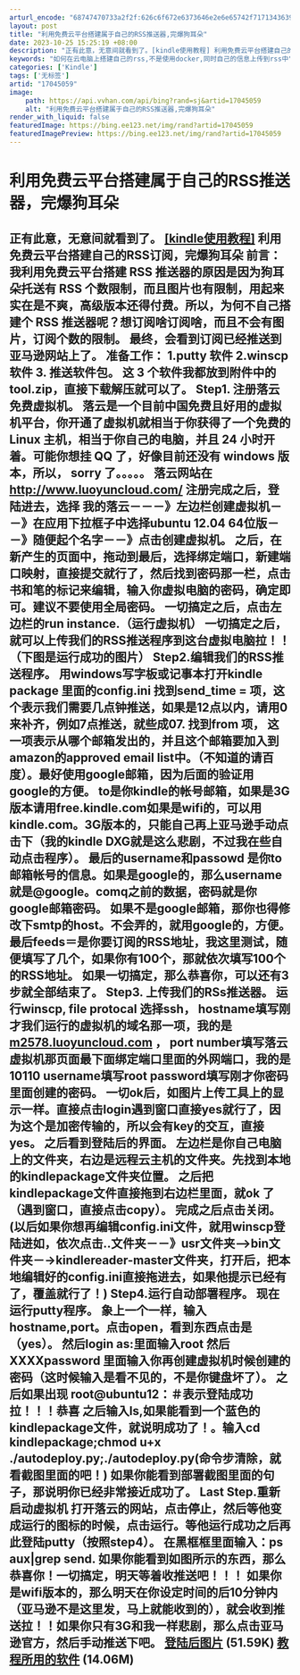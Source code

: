 ```yaml
---
arturl_encode: "68747470733a2f2f:626c6f672e6373646e2e6e65742f7171343639323336383033:2f61727469636c652f64657461696c732f3137303435303539"
layout: post
title: "利用免费云平台搭建属于自己的RSS推送器,完爆狗耳朵"
date: 2023-10-25 15:25:19 +08:00
description: "正有此意，无意间就看到了。[kindle使用教程] 利用免费云平台搭建自己的RSS订阅，完爆狗耳朵 "
keywords: "如何在云电脑上搭建自己的rss,不是使用docker,同时自己的信息上传到rss中"
categories: ['Kindle']
tags: ['无标签']
artid: "17045059"
image:
    path: https://api.vvhan.com/api/bing?rand=sj&artid=17045059
    alt: "利用免费云平台搭建属于自己的RSS推送器,完爆狗耳朵"
render_with_liquid: false
featuredImage: https://bing.ee123.net/img/rand?artid=17045059
featuredImagePreview: https://bing.ee123.net/img/rand?artid=17045059
---
```


# 利用免费云平台搭建属于自己的RSS推送器，完爆狗耳朵

## 正有此意，无意间就看到了。 [[kindle使用教程]](http://kindleren.com/forum.php?mod=forumdisplay&fid=2&filter=typeid&typeid=53) 利用免费云平台搭建自己的RSS订阅，完爆狗耳朵 前言： 我利用免费云平台搭建 RSS 推送器的原因是因为狗耳朵托送有 RSS 个数限制，而且图片也有限制，用起来实在是不爽，高级版本还得付费。所以，为何不自己搭建个 RSS 推送器呢？想订阅啥订阅啥，而且不会有图片，订阅个数的限制。 最终，会看到订阅已经推送到亚马逊网站上了。 准备工作： 1.putty 软件 2.winscp 软件 3. 推送软件包。 这 3 个软件我都放到附件中的tool.zip，直接下载解压就可以了。 Step1. 注册落云免费虚拟机。 落云是一个目前中国免费且好用的虚拟机平台，你开通了虚拟机就相当于你获得了一个免费的 Linux 主机，相当于你自己的电脑，并且 24 小时开着。可能你想挂 QQ 了，好像目前还没有 windows 版本，所以， sorry 了。。。。。 落云网站在 <http://www.luoyuncloud.com/> 注册完成之后，登陆进去，选择 我的落云－－－》左边栏创建虚拟机－－》在应用下拉框子中选择ubuntu 12.04 64位版－－》随便起个名字－－》点击创建虚拟机。 之后，在新产生的页面中，拖动到最后，选择绑定端口，新建端口映射，直接提交就行了，然后找到密码那一栏，点击书和笔的标记来编辑，输入你虚拟电脑的密码，确定即可。建议不要使用全局密码。 一切搞定之后，点击左边栏的run instance.（运行虚拟机） 一切搞定之后，就可以上传我们的RSS推送程序到这台虚拟电脑拉！！（下图是运行成功的图片） Step2.编辑我们的RSS推送程序。 用windows写字板或记事本打开kindle package 里面的config.ini 找到send_time = 项，这个表示我们需要几点钟推送，如果是12点以内，请用0来补齐，例如7点推送，就些成07. 找到from 项， 这一项表示从哪个邮箱发出的，并且这个邮箱要加入到amazon的approved email list中。（不知道的请百度）。最好使用google邮箱，因为后面的验证用google的方便。 to是你kindle的帐号邮箱，如果是3G版本请用free.kindle.com如果是wifi的，可以用kindle.com。3G版本的，只能自己再上亚马逊手动点击下（我的kindle DXG就是这么悲剧，不过我在些自动点击程序）。 最后的username和passowd 是你to邮箱帐号的信息。如果是google的，那么username就是@google。comq之前的数据，密码就是你google邮箱密码。 如果不是google邮箱，那你也得修改下smtp的host。不会弄的，就用google的，方便。 最后feeds＝是你要订阅的RSS地址，我这里测试，随便填写了几个，如果你有100个，那就依次填写100个的RSS地址。 如果一切搞定，那么恭喜你，可以还有3步就全部结束了。 Step3. 上传我们的RSs推送器。 运行winscp, file protocal 选择ssh， hostname填写刚才我们运行的虚拟机的域名那一项，我的是 [m2578.luoyuncloud.com](http://m2578.luoyuncloud.com:8080/index.html?cookie=1dce0b786a2c9cff120f546892f01a05eb204e87) ， port number填写落云虚拟机那页面最下面绑定端口里面的外网端口，我的是10110 username填写root password填写刚才你密码里面创建的密码。 一切ok后，如图片上传工具上的显示一样。直接点击login遇到窗口直接yes就行了，因为这个是加密传输的，所以会有key的交互，直接yes。 之后看到登陆后的界面。 左边栏是你自己电脑上的文件夹，右边是远程云主机的文件夹。先找到本地的kindlepackage文件夹位置。 之后把kindlepackage文件直接拖到右边栏里面，就ok 了（遇到窗口，直接点击copy）。 完成之后点击关闭。 (以后如果你想再编辑config.ini文件，就用winscp登陆进如，依次点击..文件夹－－》usr文件夹-->bin文件夹－->kindlereader-master文件夹，打开后，把本地编辑好的config.ini直接拖进去，如果他提示已经有了，覆盖就行了！) Step4.运行自动部署程序。 现在运行putty程序。 象上一个一样，输入hostname,port。点击open，看到东西点击是（yes）。 然后login as:里面输入root 然后XXXXpassword 里面输入你再创建虚拟机时候创建的密码（这时候输入是看不见的，不是你键盘坏了）。 之后如果出现 root@ubuntu12：＃表示登陆成功拉！！！恭喜 之后输入ls,如果能看到一个蓝色的kindlepackage文件，就说明成功了！。输入cd kindlepackage;chmod u+x ./autodeploy.py;./autodeploy.py(命令步清除，就看截图里面的吧！) 如果你能看到部署截图里面的句子，那说明你已经非常接近成功了。 Last Step.重新启动虚拟机 打开落云的网站，点击停止，然后等他变成运行的图标的时候，点击运行。等他运行成功之后再此登陆putty（按照step4）。 在黑框框里面输入：ps aux|grep send. 如果你能看到如图所示的东西，那么恭喜你！一切搞定，明天等着收推送吧！！！ 如果你是wifi版本的，那么明天在你设定时间的后10分钟内（亚马逊不是这里发，马上就能收到的），就会收到推送拉！！如果你只有3G和我一样悲剧，那么点击亚马逊官方，然后手动推送下吧。 [登陆后图片](http://dl.vmall.com/c0c8crj2p5) (51.59K) [教程所用的软件](http://dl.vmall.com/c0wpahrunw) (14.06M)
